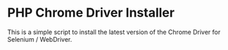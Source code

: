 # PHP Chrome Driver Installer

This is a simple script to install the latest version of the Chrome Driver for Selenium / WebDriver.
